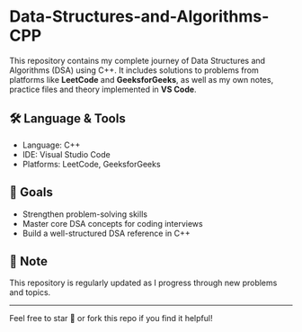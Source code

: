 
# Data-Structures-and-Algorithms-CPP

This repository contains my complete journey of Data Structures and Algorithms (DSA) using C++. It includes solutions to problems from platforms like **LeetCode** and **GeeksforGeeks**, as well as my own notes, practice files and theory implemented in **VS Code**.

## 🛠 Language & Tools

- Language: C++
- IDE: Visual Studio Code
- Platforms: LeetCode, GeeksforGeeks

## 🚀 Goals

- Strengthen problem-solving skills
- Master core DSA concepts for coding interviews
- Build a well-structured DSA reference in C++

## 📌 Note

This repository is regularly updated as I progress through new problems and topics.

---

Feel free to star 🌟 or fork this repo if you find it helpful!
